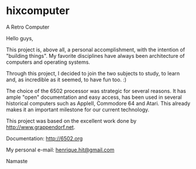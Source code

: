 # hixcomputer
A Retro Computer

Hello guys,

This project is, above all, a personal accomplishment, with the intention of "building things". My favorite disciplines have always been architecture of computers and operating systems.

Through this project, I decided to join the two subjects to study, to learn and, as incredible as it seemed, to have fun too. :)

The choice of the 6502 processor was strategic for several reasons. It has ample "open" documentation and easy access, has been used in several historical computers such as AppleII, Commodore 64 and Atari. This already makes it an important milestone for our current technology.

This project was based on the excellent work done by http://www.grappendorf.net.

Documentation: http://6502.org

My personal e-mail: henrique.hit@gmail.com

Namaste
